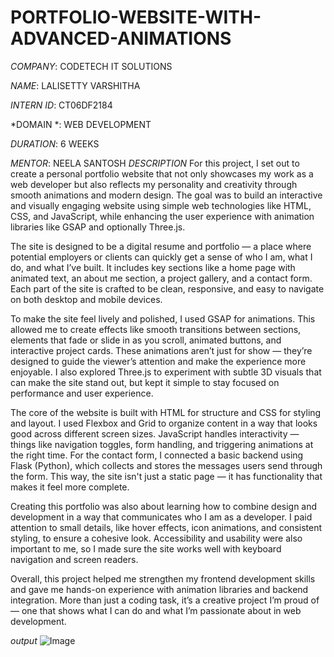 # PORTFOLIO-WEBSITE-WITH-ADVANCED-ANIMATIONS

*COMPANY*: CODETECH IT SOLUTIONS

*NAME*: LALISETTY VARSHITHA

*INTERN ID*: CT06DF2184

*DOMAIN *: WEB DEVELOPMENT

*DURATION*: 6 WEEKS 

*MENTOR*: NEELA SANTOSH
*DESCRIPTION*
For this project, I set out to create a personal portfolio website that not only showcases my work as a web developer but also reflects my personality and creativity through smooth animations and modern design. The goal was to build an interactive and visually engaging website using simple web technologies like HTML, CSS, and JavaScript, while enhancing the user experience with animation libraries like GSAP and optionally Three.js.

The site is designed to be a digital resume and portfolio — a place where potential employers or clients can quickly get a sense of who I am, what I do, and what I’ve built. It includes key sections like a home page with animated text, an about me section, a project gallery, and a contact form. Each part of the site is crafted to be clean, responsive, and easy to navigate on both desktop and mobile devices.

To make the site feel lively and polished, I used GSAP for animations. This allowed me to create effects like smooth transitions between sections, elements that fade or slide in as you scroll, animated buttons, and interactive project cards. These animations aren’t just for show — they’re designed to guide the viewer’s attention and make the experience more enjoyable. I also explored Three.js to experiment with subtle 3D visuals that can make the site stand out, but kept it simple to stay focused on performance and user experience.

The core of the website is built with HTML for structure and CSS for styling and layout. I used Flexbox and Grid to organize content in a way that looks good across different screen sizes. JavaScript handles interactivity — things like navigation toggles, form handling, and triggering animations at the right time. For the contact form, I connected a basic backend using Flask (Python), which collects and stores the messages users send through the form. This way, the site isn't just a static page — it has functionality that makes it feel more complete.

Creating this portfolio was also about learning how to combine design and development in a way that communicates who I am as a developer. I paid attention to small details, like hover effects, icon animations, and consistent styling, to ensure a cohesive look. Accessibility and usability were also important to me, so I made sure the site works well with keyboard navigation and screen readers.

Overall, this project helped me strengthen my frontend development skills and gave me hands-on experience with animation libraries and backend integration. More than just a coding task, it’s a creative project I’m proud of — one that shows what I can do and what I’m passionate about in web development.

*output*
![Image](https://github.com/user-attachments/assets/8cd0660f-d9cc-4c3f-b6ea-f8ef307f5848)



